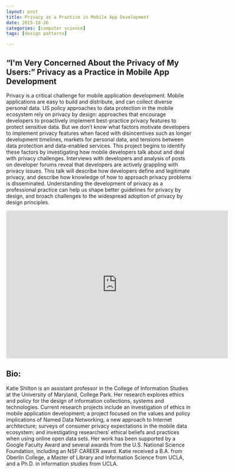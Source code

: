 ```yaml
---
layout: post
title: Privacy as a Practice in Mobile App Development 
date: 2015-10-26
categories: [computer science]
tags: [design patterns]

---
```


## “I'm Very Concerned About the Privacy of My Users:” Privacy as a Practice in Mobile App Development

Privacy is a critical challenge for mobile application development. Mobile applications are easy to build and distribute, and can collect diverse personal data. US policy approaches to data protection in the mobile ecosystem rely on privacy by design: approaches that encourage developers to proactively implement best-practice privacy features to protect sensitive data. But we don’t know what factors motivate developers to implement privacy features when faced with disincentives such as longer development timelines, markets for personal data, and tensions between data protection and data-enabled services. This project begins to identify these factors by investigating how mobile developers talk about and deal with privacy challenges. Interviews with developers and analysis of posts on developer forums reveal that developers are actively grappling with privacy issues. This talk will describe how developers define and legitimate privacy, and describe how knowledge of how to approach privacy problems is disseminated. Understanding the development of privacy as a professional practice can help us shape better guidelines for privacy by design, and broach challenges to the widespread adoption of privacy by design principles.

<iframe width="600" height="400" src="https://www.youtube.com/embed/uLOTptLDm-U" frameborder="0" allowfullscreen></iframe>


## Bio: 

Katie Shilton is an assistant professor in the College of Information Studies at the University of Maryland, College Park. Her research explores ethics and policy for the design of information collections, systems and technologies. Current research projects include an investigation of ethics in mobile application development; a project focused on the values and policy implications of Named Data Networking, a new approach to Internet architecture; surveys of consumer privacy expectations in the mobile data ecosystem; and investigating researchers’ ethical beliefs and practices when using online open data sets. Her work has been supported by a Google Faculty Award and several awards from the U.S. National Science Foundation, including an NSF CAREER award. Katie received a B.A. from Oberlin College, a Master of Library and Information Science from UCLA, and a Ph.D. in information studies from UCLA.